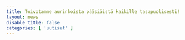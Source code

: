 ```yaml
---
title: Toivotamme aurinkoista pääsiäistä kaikille tasapuolisesti!
layout: news
disable_title: false
categories: [ 'uutiset' ]
---
```

